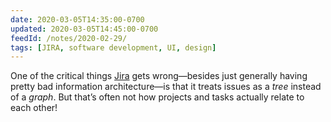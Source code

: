 ```yaml
---
date: 2020-03-05T14:35:00-0700
updated: 2020-03-05T14:45:00-0700
feedId: /notes/2020-02-29/
tags: [JIRA, software development, UI, design]
---
```


One of the critical things [Jira](https://www.atlassian.com/software/jira) gets wrong—besides just generally having pretty bad information architecture—is that it treats issues as a *tree* instead of a *graph*. But that’s often not how projects and tasks actually relate to each other!
